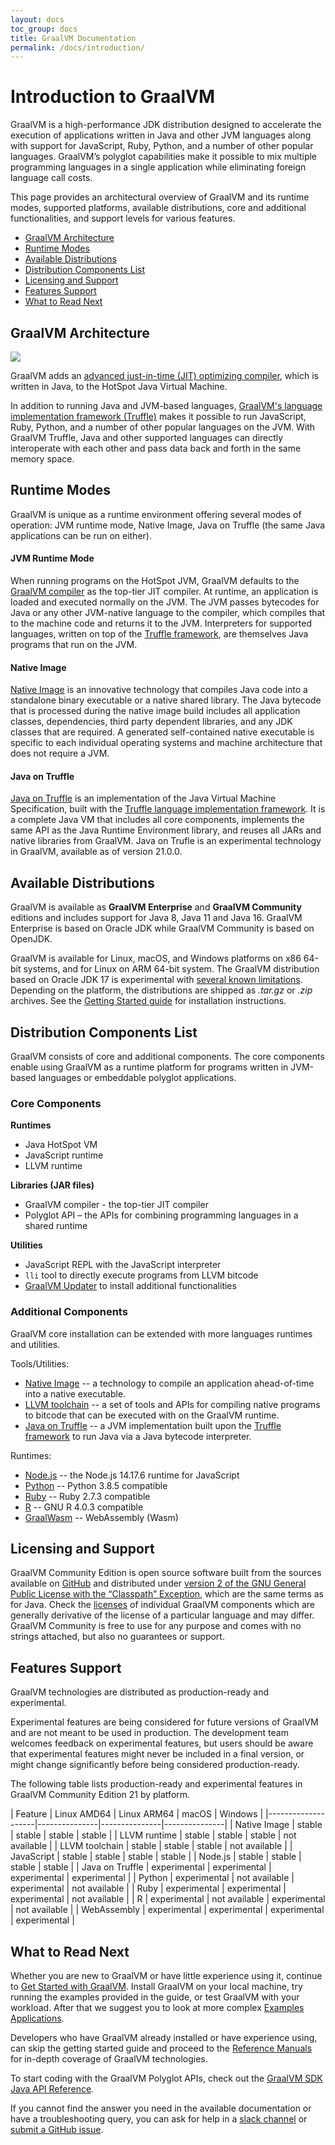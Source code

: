 ```yaml
---
layout: docs
toc_group: docs
title: GraalVM Documentation
permalink: /docs/introduction/
---
```


# Introduction to GraalVM

GraalVM is a high-performance JDK distribution designed to accelerate the execution of applications written in Java and other JVM languages along with support for JavaScript, Ruby, Python, and a number of other popular languages.
GraalVM’s polyglot capabilities make it possible to mix multiple programming languages in a single application while eliminating foreign language call costs.

This page provides an architectural overview of GraalVM and its runtime modes, supported platforms, available distributions, core and additional functionalities, and support levels for various features.

* [GraalVM Architecture](#graalvm-architecture)
* [Runtime Modes](#runtime-modes)
* [Available Distributions](#available-distributions)
* [Distribution Components List](#distribution-components-list)
* [Licensing and Support](#licensing-and-support)
* [Features Support](#features-support)
* [What to Read Next](#what-to-read-next)

## GraalVM Architecture

![](/img/graalvm_architecture_community.png)

GraalVM adds an [advanced just-in-time (JIT) optimizing compiler](https://github.com/oracle/graal/tree/master/compiler), which is written in Java, to the HotSpot Java Virtual Machine.

In addition to running Java and JVM-based languages, [GraalVM's language implementation framework (Truffle)](graalvm-as-a-platform/truffle/README.md) makes it possible to run JavaScript, Ruby, Python, and a number of other popular languages on the JVM.
With GraalVM Truffle, Java and other supported languages can directly interoperate with each other and pass data back and forth in the same memory space.

## Runtime Modes

GraalVM is unique as a runtime environment offering several modes of operation: JVM runtime mode, Native Image, Java on Truffle (the same Java applications can be run on either).

#### JVM Runtime Mode
When running programs on the HotSpot JVM, GraalVM defaults to the [GraalVM compiler](reference-manual/compiler.md) as the top-tier JIT compiler.
At runtime, an application is loaded and executed normally on the JVM.
The JVM passes bytecodes for Java or any other JVM-native language to the compiler, which compiles that to the machine code and returns it to the JVM.
Interpreters for supported languages, written on top of the [Truffle framework](graalvm-as-a-platform/truffle/README.md), are themselves Java programs that run on the JVM.

#### Native Image
[Native Image](reference-manual/native-image/README.md) is an innovative technology that compiles Java code into a standalone binary executable or a native shared library.
The Java bytecode that is processed during the native image build includes all application classes, dependencies, third party dependent libraries, and any JDK classes that are required.
A generated self-contained native executable is specific to each individual operating systems and machine architecture that does not require a JVM.

#### Java on Truffle
[Java on Truffle](reference-manual/java-on-truffle/README.md) is an implementation of the Java Virtual Machine Specification, built with the [Truffle language implementation framework](graalvm-as-a-platform/truffle/README.md).
It is a complete Java VM that includes all core components, implements the same API as the Java Runtime Environment library, and reuses all JARs and native libraries from GraalVM.
Java on Trufle is an experimental technology in GraalVM, available as of version 21.0.0.

## Available Distributions

GraalVM is available as **GraalVM Enterprise** and **GraalVM Community** editions and includes support for Java 8, Java 11 and Java 16.
GraalVM Enterprise is based on Oracle JDK while GraalVM Community is based on OpenJDK.

GraalVM is available for Linux, macOS, and Windows platforms on x86 64-bit systems, and for Linux on ARM 64-bit system.
The GraalVM distribution based on Oracle JDK 17 is experimental with [several known limitations](https://www.graalvm.org/release-notes/known-issues/).
Depending on the platform, the distributions are shipped as *.tar.gz* or *.zip* archives.
See the [Getting Started guide](getting-started/graalvm-community/get-started-graalvm-community.md) for installation instructions.

## Distribution Components List

GraalVM consists of core and additional components.
The core components enable using GraalVM as a runtime platform for programs written in JVM-based languages or embeddable polyglot applications.

### Core Components
**Runtimes**
* Java HotSpot VM
* JavaScript runtime
* LLVM runtime

**Libraries (JAR files)**
* GraalVM compiler - the top-tier JIT compiler
* Polyglot API – the APIs for combining programming languages in a shared runtime

**Utilities**
* JavaScript REPL with the JavaScript interpreter
* `lli` tool to directly execute programs from LLVM bitcode
* [GraalVM Updater](reference-manual/graalvm-updater.md) to install additional functionalities

### Additional Components
GraalVM core installation can be extended with more languages runtimes and utilities.

Tools/Utilities:

* [Native Image](reference-manual/native-image/README.md) -- a technology to compile an application ahead-of-time into a native executable.
* [LLVM toolchain](reference-manual/llvm/README.md) --  a set of tools and APIs for compiling native programs to bitcode that can be executed with on the GraalVM runtime.
* [Java on Truffle](reference-manual/java-on-truffle/README.md) -- a JVM implementation built upon the [Truffle framework](graalvm-as-a-platform/truffle/README.md) to run Java via a Java bytecode interpreter.

Runtimes:

* [Node.js](reference-manual/js/README.md) -- the Node.js 14.17.6 runtime for JavaScript
* [Python](reference-manual/python/README.md) -- Python 3.8.5 compatible
* [Ruby](reference-manual/ruby/README.md) -- Ruby 2.7.3 compatible
* [R](reference-manual/r/README.md) -- GNU R 4.0.3 compatible
* [GraalWasm](reference-manual/wasm/README.md) -- WebAssembly (Wasm)

## Licensing and Support

GraalVM Community Edition is open source software built from the sources available on [GitHub](https://github.com/oracle/graal) and distributed under [version 2 of the GNU General Public  License with the “Classpath” Exception](https://github.com/oracle/graal/blob/master/LICENSE), which are the same terms as for Java.
Check the [licenses](https://github.com/oracle/graal#license) of individual GraalVM components which are generally derivative of the license of a particular language and may differ.
GraalVM Community is free to use for any purpose and comes with no strings attached, but also no guarantees or support.

## Features Support

GraalVM technologies are distributed as production-ready and experimental.

Experimental features are being considered for future versions of GraalVM and are not meant to be used in production.
The development team welcomes feedback on experimental features, but users should be aware that experimental features might never be included in a final version, or might change significantly before being considered production-ready.

The following table lists production-ready and experimental features in GraalVM Community Edition 21 by platform.

| Feature | Linux AMD64 | Linux ARM64 | macOS | Windows |
|--------------------|---------------|---------------|---------------|
| Native Image | stable | stable | stable | stable |
| LLVM runtime | stable | stable | stable | not available |
| LLVM toolchain | stable | stable | stable | not available |
| JavaScript | stable | stable | stable | stable |
| Node.js  | stable | stable | stable | stable |
| Java on Truffle | experimental | experimental | experimental | experimental |
| Python | experimental | not available | experimental | not available |
| Ruby | experimental | experimental | experimental | not available |
| R | experimental | not available | experimental | not available |
| WebAssembly | experimental | experimental | experimental | experimental |

## What to Read Next

Whether you are new to GraalVM or have little experience using it, continue to [Get Started with GraalVM](getting-started/graalvm-community/get-started-graalvm-community.md).
Install GraalVM on your local machine, try running the examples provided in the guide, or test GraalVM with your workload.
After that we suggest you to look at more complex [Examples Applications](examples/examples.md).

Developers who have GraalVM already installed or have experience using, can skip the getting started guide and proceed to the [Reference Manuals](reference-manual/reference-manuals.md) for in-depth coverage of GraalVM technologies.

To start coding with the GraalVM Polyglot APIs, check out the [GraalVM SDK Java API Reference](http://www.graalvm.org/sdk/javadoc).

If you cannot find the answer you need in the available documentation or have a troubleshooting query, you can ask for help in a [slack channel](/slack-invitation/) or [submit a GitHub issue](https://github.com/oracle/graal/issues).
